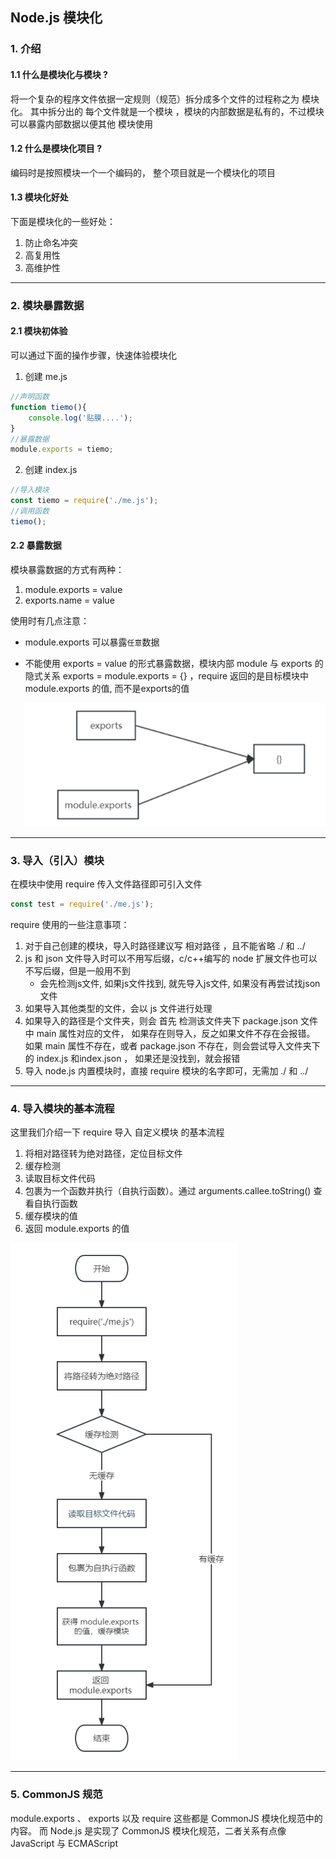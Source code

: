 ## Node.js 模块化
### 1. 介绍

#### 1.1 什么是模块化与模块 ?
将一个复杂的程序文件依据一定规则（规范）拆分成多个文件的过程称之为 模块化。
其中拆分出的 每个文件就是一个模块 ，模块的内部数据是私有的，不过模块可以暴露内部数据以便其他
模块使用

#### 1.2 什么是模块化项目 ?
编码时是按照模块一个一个编码的， 整个项目就是一个模块化的项目

#### 1.3 模块化好处
下面是模块化的一些好处：
1. 防止命名冲突
2. 高复用性
3. 高维护性

----------------------------------------------------------------------------------

### 2. 模块暴露数据

#### 2.1  模块初体验
可以通过下面的操作步骤，快速体验模块化

1. 创建 me.js
```js
//声明函数
function tiemo(){
    console.log('贴膜....');
}
//暴露数据
module.exports = tiemo;
```

2. 创建 index.js
```js
//导入模块
const tiemo = require('./me.js');
//调用函数
tiemo();
```


#### 2.2  暴露数据
模块暴露数据的方式有两种：
1. module.exports = value
2. exports.name = value

使用时有几点注意：
- module.exports 可以暴露`任意`数据
- 不能使用 exports = value 的形式暴露数据，模块内部 module 与 exports 的隐式关系
  exports = module.exports = {} ，require 返回的是目标模块中 module.exports 的值, 而不是exports的值

  ![模块内部 module 与 exports 的隐式关系](/NodeJS/asset/images/模块内部module与exports的隐式关系.png "模块内部 module 与 exports 的隐式关系")

----------------------------------------------------------------------------------

### 3. 导入（引入）模块
在模块中使用 require 传入文件路径即可引入文件
```js
const test = require('./me.js');
```

require 使用的一些注意事项：
1. 对于自己创建的模块，导入时路径建议写 相对路径 ，且不能省略 ./ 和 ../
2. js 和 json 文件导入时可以不用写后缀，c/c++编写的 node 扩展文件也可以不写后缀，但是一般用不到
    - 会先检测js文件, 如果js文件找到, 就先导入js文件, 如果没有再尝试找json文件
3. 如果导入其他类型的文件，会以 js 文件进行处理
4. 如果导入的路径是个文件夹，则会 首先 检测该文件夹下 package.json 文件中 main 属性对应的文件，
   如果存在则导入，反之如果文件不存在会报错。
   如果 main 属性不存在，或者 package.json 不存在，则会尝试导入文件夹下的 index.js 和index.json ，
   如果还是没找到，就会报错
5. 导入 node.js 内置模块时，直接 require 模块的名字即可，无需加 ./ 和 ../

----------------------------------------------------------------------------------

### 4. 导入模块的基本流程
这里我们介绍一下 require 导入 自定义模块 的基本流程
1. 将相对路径转为绝对路径，定位目标文件
2. 缓存检测
3. 读取目标文件代码
4. 包裹为一个函数并执行（自执行函数）。通过 arguments.callee.toString() 查看自执行函数
5. 缓存模块的值
6. 返回 module.exports 的值

 ![导入模块的基本流程](/NodeJS/asset/images/导入模块的基本流程.png "导入模块的基本流程")

---------------------------------------------------------------------------------

### 5. CommonJS 规范
module.exports 、 exports 以及 require 这些都是 CommonJS 模块化规范中的内容。
而 Node.js 是实现了 CommonJS 模块化规范，二者关系有点像 JavaScript 与 ECMAScript